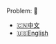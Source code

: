 Problem: :link: 
- [:cn:中文](https://leetcode-cn.com/problems/regular-expression-matching)
- [:us:English](https://leetcode.com/problems/regular-expression-matching)